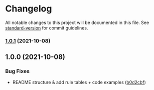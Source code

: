 # Changelog

All notable changes to this project will be documented in this file. See [standard-version](https://github.com/conventional-changelog/standard-version) for commit guidelines.

### [1.0.1](https://github.com/KBeDevel/logical-gates-ts/compare/v1.0.0...v1.0.1) (2021-10-08)

## 1.0.0 (2021-10-08)


### Bug Fixes

* README structure & add rule tables + code examples ([b0d2cbf](https://github.com/KBeDevel/logical-gates-ts/commit/b0d2cbfad8c8951b8aea28180e41046bc97392a6))
